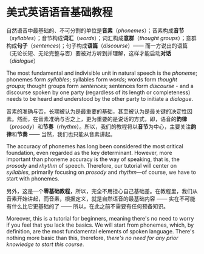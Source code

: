 # 美式英语语音基础教程

自然语音中最基础的、不可分割的单位是**音素**（*phonemes*）；音素构成**音节**（*syllables*）；音节构成**词汇**（*words*）；词汇构成**意群**（*thought groups*）；意群构成**句子**（*sentences*)；句子构成**语篇**（*discourse*）—— 而一方说出的语篇（无论长短、无论完整与否）要被对方听到并理解，这样才能启动**对话**（*dialogue*）

The most fundamental and indivisible unit in natural speech is the *phoneme*; phonemes form *syllables*; syllables form *words*; words form *thought groups*; thought groups form *sentences*; sentences form *discourse* - and a discourse spoken by one party (regardless of its length or completeness) needs to be heard and understood by the other party to initiate a *dialogue*.

音素的准确与否，长期被认为是最重要的基础，甚至被认为是最关键的决定性因素。然而，在音素准确与否之上，更为重要的是说话的方式，即，语音的**韵律**（*prosody*）和**节奏**（*rhythm*）。所以，我们的教程将以**音节**为中心，主要关注**韵律**和**节奏** —— 当然，我们也只能从音素讲起。

The accuracy of phonemes has long been considered the most critical foundation, even regarded as the key determinant. However, more important than phoneme accuracy is the way of speaking, that is, the *prosody* and *rhythm* of speech. Therefore, our tutorial will center on *syllables*, primarily focusing on *prosody* and *rhythm*—of course, we have to start with phonemes.

另外，这是一个**零基础教程**，所以，完全不用担心自己基础差。在教程里，我们从音素开始讲起，而音素，根据定义，就是自然语音的最基础内容 —— 实在不可能有什么比它更基础的了 —— 所以，在此之前不需要有任何预备知识。

Moreover, this is a tutorial for beginners, meaning there's no need to worry if you feel that you lack the basics. We will start from phonemes, which, by definition, are the most fundamental elements of spoken language. There's nothing more basic than this, therefore, *there's no need for any prior knowledge to start this course*.